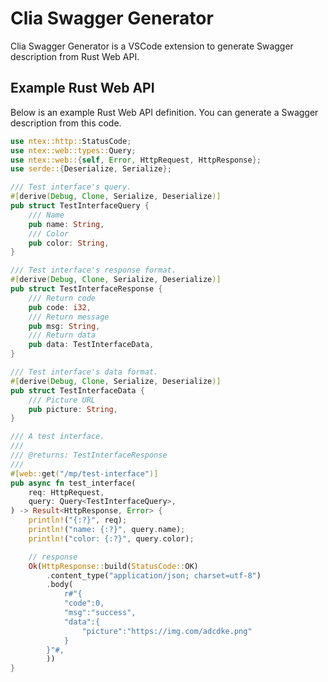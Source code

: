 # Clia Swagger Generator

Clia Swagger Generator is a VSCode extension to generate Swagger description from Rust Web API.

## Example Rust Web API

Below is an example Rust Web API definition. You can generate a Swagger description from this code.

```rust
use ntex::http::StatusCode;
use ntex::web::types::Query;
use ntex::web::{self, Error, HttpRequest, HttpResponse};
use serde::{Deserialize, Serialize};

/// Test interface's query.
#[derive(Debug, Clone, Serialize, Deserialize)]
pub struct TestInterfaceQuery {
    /// Name
    pub name: String,
    /// Color
    pub color: String,
}

/// Test interface's response format.
#[derive(Debug, Clone, Serialize, Deserialize)]
pub struct TestInterfaceResponse {
    /// Return code
    pub code: i32,
    /// Return message
    pub msg: String,
    /// Return data
    pub data: TestInterfaceData,
}

/// Test interface's data format.
#[derive(Debug, Clone, Serialize, Deserialize)]
pub struct TestInterfaceData {
    /// Picture URL
    pub picture: String,
}

/// A test interface.
///
/// @returns: TestInterfaceResponse
///
#[web::get("/mp/test-interface")]
pub async fn test_interface(
    req: HttpRequest,
    query: Query<TestInterfaceQuery>,
) -> Result<HttpResponse, Error> {
    println!("{:?}", req);
    println!("name: {:?}", query.name);
    println!("color: {:?}", query.color);

    // response
    Ok(HttpResponse::build(StatusCode::OK)
        .content_type("application/json; charset=utf-8")
        .body(
            r#"{
            "code":0,
            "msg":"success",
            "data":{
                "picture":"https://img.com/adcdke.png"
            }
        }"#,
        ))
}
```
